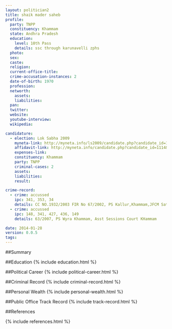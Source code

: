 ```yaml
---
layout: politician2
title: shaik mader saheb
profile: 
  party: TNPP
  constituency: Khammam
  state: Andhra Pradesh
  education: 
    level: 10th Pass
    details: ssc through karunavelli zphs
  photo: 
  sex: 
  caste: 
  religion: 
  current-office-title: 
  crime-accusation-instances: 2
  date-of-birth: 1970
  profession: 
  networth: 
    assets: 
    liabilities: 
  pan: 
  twitter: 
  website: 
  youtube-interview: 
  wikipedia: 

candidature: 
  - election: Lok Sabha 2009
    myneta-link: http://myneta.info/ls2009/candidate.php?candidate_id=1114
    affidavit-link: http://myneta.info/candidate.php?candidate_id=1114&scan=original
    expenses-link: 
    constituency: Khammam 
    party: TNPP
    criminal-cases: 2
    assets: 
    liabilities: 
    result:  

crime-record: 
  - crime: accussed
    ipc: 341, 353, 34
    details: CC NO.1932/2003 FIR No 67/2002, PS Kallur,Khammam,JFCM Sathupalli 
  - crime: accussed
    ipc: 148, 341, 427, 436, 149
    details: 63/2007, PS Wyra Khammam, Asst Sessions Court KHammam 

date: 2014-01-28
version: 0.0.5
tags: 
---
```

##Summary


##Education
{% include education.html %}


##Political Career
{% include political-career.html %}


##Criminal Record
{% include criminal-record.html %}


##Personal Wealth
{% include personal-wealth.html %}


##Public Office Track Record
{% include track-record.html %}


##References


{% include references.html %}